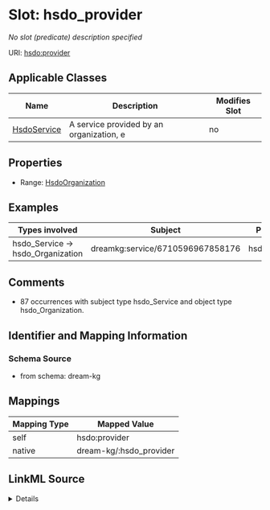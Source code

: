 

# Slot: hsdo_provider


_No slot (predicate) description specified_





URI: [hsdo:provider](hsdo:provider)



<!-- no inheritance hierarchy -->





## Applicable Classes

| Name | Description | Modifies Slot |
| --- | --- | --- |
| [HsdoService](../classes/HsdoService.md) | A service provided by an organization, e |  no  |







## Properties

* Range: [HsdoOrganization](../classes/HsdoOrganization.md)






## Examples

| Types involved | Subject | Predicate | Object |
| --- | --- | --- | --- |
| hsdo_Service → hsdo_Organization | dreamkg:service/6710596967858176 | hsdo:provider | dreamkg:service/provider/6710596967858176 |


## Comments

* 87 occurrences with subject type hsdo_Service and object type hsdo_Organization.

## Identifier and Mapping Information







### Schema Source


* from schema: dream-kg




## Mappings

| Mapping Type | Mapped Value |
| ---  | ---  |
| self | hsdo:provider |
| native | dream-kg/:hsdo_provider |




## LinkML Source

<details>
```yaml
name: hsdo_provider
description: No slot (predicate) description specified
comments:
- 87 occurrences with subject type hsdo_Service and object type hsdo_Organization.
examples:
- description: hsdo_Service → hsdo_Organization
  object:
    example_object: dreamkg:service/provider/6710596967858176
    example_predicate: hsdo:provider
    example_subject: dreamkg:service/6710596967858176
from_schema: dream-kg
rank: 1000
slot_uri: hsdo:provider
alias: hsdo_provider
domain_of:
- hsdo_Service
range: hsdo_Organization

```
</details>